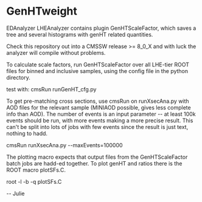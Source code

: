 # GenHTweight

EDAnalyzer LHEAnalyzer contains plugin GenHTScaleFactor, which saves a tree and 
several histograms with genHT related quantities. 

Check this repository out into a CMSSW release >= 8_0_X and with luck the analyzer
will compile without problems.

To calculate scale factors, run GenHTScaleFactor over all LHE-tier ROOT files for 
binned and inclusive samples, using the config file in the python directory.

test with: cmsRun runGenHT_cfg.py

To get pre-matching cross sections, use cmsRun on runXsecAna.py with AOD files
for the relevant sample (MINIAOD possible, gives less complete info than AOD). 
The number of events is an input parameter -- at least 100k events should be run, 
with more events making a more precise result. This can't be split into lots of 
jobs with few events since the result is just text, nothing to hadd.

cmsRun runXsecAna.py --maxEvents=100000

The plotting macro expects that output files from the GenHTScaleFactor batch jobs
are hadd-ed together. To plot genHT and ratios there is the ROOT macro plotSFs.C. 

root -l -b -q plotSFs.C

-- Julie


